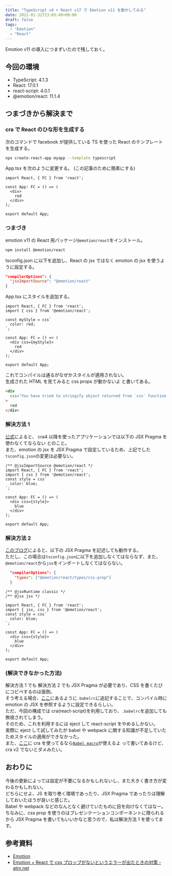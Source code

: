 ```yaml
---
title: "TypeScript v4 + React v17 で Emotion v11 を動かしてみる"
date: 2021-01-31T23:03:49+09:00
draft: false
tags:
  - "Emotion"
  - "React"
---
```


Emotion v11 の導入につまずいたので残しておく。

## 今回の環境

- TypeScript: 4.1.3
- React: 17.0.1
- react-script: 4.0.1
- @emotion/react: 11.1.4

## つまづきから解決まで

### cra で React のひな形を生成する

次のコマンドで facebook が提供している TS を使った React のテンプレートを生成する。

```sh
npx create-react-app myapp --template typescript
```

App.tsx を次のように変更する。 (この記事のために簡素にする)

```tsx:App.tsx
import React, { FC } from 'react';

const App: FC = () => (
  <div>
    red
  </div>
);

export default App;
```

### つまづき

emotion v11 の React 用パッケージ`@emotion/react`をインストール。

```sh
npm install @emotion/react
```

tsconfig.json に以下を追加し、React の jsx ではなく emotion の jsx を使うように設定する。

```json:tsconfig.json
"compilerOptions": {
  "jsxImportSource": "@emotion/react"
}
```

App.tsx にスタイルを追加する。

```tsx:App.tsx
import React, { FC } from 'react';
import { css } from '@emotion/react';

const myStyle = css`
  color: red;
`;

const App: FC = () => (
  <div css={myStyle}>
    red
  </div>
);

export default App;
```

これでコンパイルは通るがなぜかスタイルが適用されない。\
生成された HTML を見てみると css props が動かないよ と書いてある。

```html
<div
  css="You have tried to stringify object returned from `css` function. It isn't supposed to be used directly (e.g. as value of the `className` prop), but rather handed to emotion so it can handle it (e.g. as value of `css` prop)."
>
  red
</div>
```

### 解決方法 1

[公式](https://emotion.sh/docs/css-prop#jsx-pragma)によると、
cra4 以降を使ったアプリケーションでは以下の JSX Pragma を使わなくてならない
とのこと。\
また、emotion の jsx を JSX Pragma で設定しているため、上記でした`tsconfig.json`の変更は必要ない。

```tsx:App.tsx
/** @jsxImportSource @emotion/react */
import React, { FC } from 'react';
import { css } from '@emotion/react';
const style = css`
  color: blue;
`;

const App: FC = () => (
  <div css={style}>
    blue
  </div>
);

export default App;
```

### 解決方法 2

[このブログ](https://www.atnr.net/emotion-react-css-prop-error/)によると、以下の JSX Pragma を記述しても動作する。\
ただし、この場合は`tsconfig.json`に以下を追加しなくてはならなず、また、`@emotion/react`から`jsx`をインポートしなくてはならない。

```json:tsconfig.json
  "compilerOptions": {
    "types": ["@emotion/react/types/css-prop"]
  }
```

```tsx:App.tsx
/** @jsxRuntime classic */
/** @jsx jsx */

import React, { FC } from 'react';
import { jsx, css } from '@emotion/react';
const style = css`
  color: blue;
`;

const App: FC = () => (
  <div css={style}>
    blue
  </div>
);

export default App;
```

### (解決できなかった方法)

解決方法 1 でも 解決方法 2 でも JSX Pragma が必要であり、CSS を書くたびにコピペするのは面倒。\
そう考える場合、[ここ](https://emotion.sh/docs/css-prop#babel-preset)にあるように`.babelrc`に追記することで、コンパイル時に emotion の JSX を参照するように設定できるらしい。\
ただ、今回の構成では cra(react-script)を利用しており、`.babelrc`を追加しても無視されてしまう。\
そのため、これを利用するには eject して react-script をやめるしかない。\
実際に eject して試してみたが babel や webpack に関する知識が不足していたためスタイルの適用ができなかった。\
また、[ここ](https://emotion.sh/docs/install)に cra を使ってるなら[`Babel macro`](https://emotion.sh/docs/babel-macros)が使えるよ って書いてあるけど、cra v2 でないとダメみたい。

## おわりに

今後の更新によっては設定が不要になるかもしれないし、また大きく書き方が変わるかもしれない。\
どちらにせよ、JS を取り巻く環境であったり、JSX Pragma であったりは理解しておいたほうが良いと感じた。\
Babel や webpack などのなんとなく避けていたものに目を向けなくてはなー。\
ちなみに、css prop を使うのはプレゼンテーションコンポーネントに限られるから JSX Pragma を書いてもいいかなと思うので、私は解決方法 1 を使ってます。

## 参考資料

- [Emotion](https://emotion.sh)
- [Emotion + React で css プロップがないというエラーが出たときの対策 - atnr.net](https://www.atnr.net/emotion-react-css-prop-error/)
